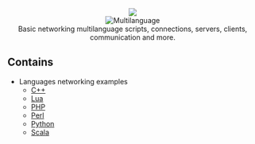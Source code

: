 <div align="center">
  <img src="https://i.imgur.com/QzvVJFn.png"><br>
 <img src="https://img.shields.io/badge/1.0-Multilanguage%20networking-informational" alt="Multilanguage"></br>
 Basic networking multilanguage scripts, connections, servers, clients, communication and more.
</div>

## Contains
- Languages networking examples
  - [C++](https://github.com/le01q/Networking/tree/main/C%2B%2B)
  - [Lua](https://github.com/le01q/Networking/tree/main/Lua)
  - [PHP](https://github.com/le01q/Networking/tree/main/PHP)
  - [Perl](https://github.com/le01q/Networking/tree/main/Perl)
  - [Python](https://github.com/le01q/Networking/tree/main/Python)
  - [Scala](https://github.com/le01q/Networking/tree/main/Scala)
